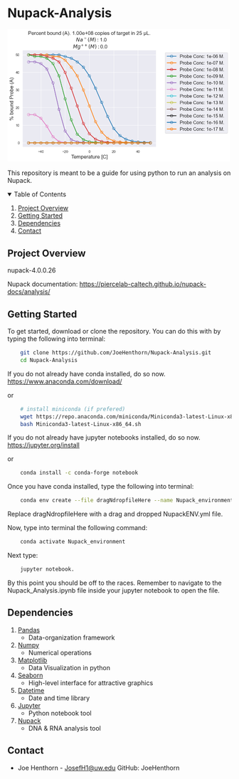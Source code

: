 # Nupack-Analysis
<img src='NUPACK_Results.png' width=500px>

<!-- ABOUT THE PROJECT -->

This repository is meant to be a guide for using python to run an analysis on Nupack.



<!-- TABLE OF CONTENTS -->
<details open="open">
  <summary>Table of Contents</summary>
  <ol>
    <li><a href="#project-overview">Project Overview</a></li>
    <li><a href="#getting-started">Getting Started</a></li>
    <li><a href="#dependencies">Dependencies</a></li>
    <li><a href="#contact">Contact</a></li>
  </ol>
</details>


<!-- ABOUT THE PROJECT -->
## Project Overview

nupack-4.0.0.26

Nupack documentation: https://piercelab-caltech.github.io/nupack-docs/analysis/



<!-- GETTING STARTED -->
## Getting Started


To get started, download or clone the repository. You can do this with by typing the following into terminal:


```sh
	git clone https://github.com/JoeHenthorn/Nupack-Analysis.git
	cd Nupack-Analysis
```

If you do not already have conda installed, do so now.
https://www.anaconda.com/download/

or 

```sh
	# install miniconda (if prefered)
	wget https://repo.anaconda.com/miniconda/Miniconda3-latest-Linux-x86_64.sh
	bash Miniconda3-latest-Linux-x86_64.sh
```

If you do not already have jupyter notebooks installed, do so now.
https://jupyter.org/install

or

```sh
	conda install -c conda-forge notebook
```


Once you have conda installed, type the following into terminal:
```sh
	conda env create --file dragNdropfileHere --name Nupack_environment
```

Replace dragNdropfileHere with a drag and dropped NupackENV.yml file.

Now, type into terminal the following command:

```sh
	conda activate Nupack_environment
```
Next type:
```sh
	jupyter notebook.
```

By this point you should be off to the races. Remember to navigate to the Nupack_Analysis.ipynb file inside your jupyter notebook to open the file.


## Dependencies
1. [Pandas](https://anaconda.org/anaconda/pandas)
	- Data-organization framework
2. [Numpy](https://anaconda.org/anaconda/numpy)
	- Numerical operations
3. [Matplotlib](https://anaconda.org/anaconda/matplotlib)
	- Data Visualization in python 
4. [Seaborn](https://anaconda.org/anaconda/seaborn)
	- High-level interface for attractive graphics
5. [Datetime](https://anaconda.org/trentonoliphant/datetime)
	- Date and time library
6. [Jupyter](https://jupyter.org/install)
	- Python notebook tool
6. [Nupack](http://www.nupack.org/downloads)
	- DNA & RNA analysis tool


<!-- CONTACT -->
## Contact

- Joe Henthorn - JosefH1@uw.edu  GitHub: JoeHenthorn
